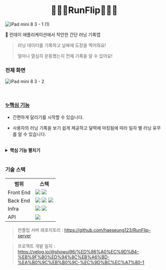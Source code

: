 <div align="center">
  <h1>🏃🏻‍♀️RunFlip🏃🏻‍♂️</h1>
</div>

![iPad mini 8 3 - 1 (1)](https://github.com/haeseung123/RunFlip/assets/106800437/7bd587a0-0d9d-4332-8193-c20d28757318)

🌟 런데이 애플리케이션에서 착안한 간단 러닝 기록앱

> 러닝 데이터를 기록하고 날짜에 도장을 찍어줘요!
> 
> 얼마나 열심히 운동했는지 전체 기록을 알 수 있어요!

<h3>전체 화면</h3>

![iPad mini 8 3 - 2](https://github.com/haeseung123/RunFlip/assets/106800437/6e09f900-e480-4fff-ba8a-dd7e9f270826)


<br>

<h3><u>✨핵심 기능</u></h3>

- 간편하게 달리기를 시작할 수 있습니다.

- 사용자의 러닝 기록을 보기 쉽게 제공하고 달력에 마킹됨에 따라 일자 별 러닝 유무를 알 수 있습니다.

<br>

<details>
<summary><b>핵심 기능 펼치기</b></summary>

<h4>1. 사용자가 러닝을 시작할 수 있어요</h4>
<img src="https://github.com/haeseung123/RunFlip/assets/106800437/f9f236fd-289b-4b2f-86b6-8f89b95ca678" widt="246" height="533">
<li>스톱워치가 시작됨과 동시에 사용자의 러닝이 시작되고 일시정지/종료를 통해 휴식 또는 마무리를 할 수 있습니다.</li>
<li>사용자의 현재위치를 좌표로 받아와 폴리라인을 생성하고 지나온 이동경로를 확인할 수 있습니다.</li>
<li>종료시 경과시간과 이동거리를 기반으로 사용자의 러닝 페이스와 칼로리 데이터를 제공합니다.</li>

<br>

<h4>2. 열심히 운동한 데이터를 통합해서 볼 수 있어요</h4>
<img src="https://github.com/haeseung123/RunFlip/assets/106800437/909db329-bf07-4d90-a926-acd14cefac06" widt="246" height="533">
<li>사용자의 프로필 데이터를 보여줍니다.</li>
<li>사용자의 누적된 러닝기록을 합산된 데이터로 확인할 수 있습니다.</li>
<li>러닝한 날엔 날짜에 마킹이 되고 클릭 시 간략한 데이터를 확인할 수 있습니다.</li>

<br>

<h4>3. 전체 기록을 간단 명료하게 확인하고 원하면 상세 데이터를 볼 수 있어요</h4>
<table>
  <th>
    <img src="https://github.com/haeseung123/RunFlip/assets/106800437/983ce151-9112-4020-92a7-4ca8ec55143d" widt="246" height="533">
  </th>
  <th></th>
  <th>
    <img src="https://github.com/haeseung123/RunFlip/assets/106800437/8cf37aaf-08af-4d60-bad9-cd0b4a5f3186" widt="246" height="533">
  </th>
</table>
<li>사용자의 러닝 데이터 배너를 통해 간단하게 제공하고 클릭 시 상세 데이터를 보여줍니다.</li>
<li>상세 화면의 우측 상단 '쓰레기통' 아이콘 클릭 시 해당 데이터가 삭제됩니다.</li>
<li>홈 화면에서 제공되는 전체 기록 데이터에 삭제된 데이터의 수치만큼 계산되고 달력에서도 마킹이 사라진 것을 확인할 수 있습니다.</li>

</details>
<br>

<h3>기술 스택</h3>
<table>
  <th>범위</th>
  <th>스택</th>
  <tr>
    <td>Front End</td>
    <td>
      <img src="https://img.shields.io/badge/React Native-61DAFB?style=flat&logo=react&logoColor=white"/>
      <img src="https://img.shields.io/badge/expo-000020?style=flat&logo=expo&logoColor=white"/>
    </td>
  </tr>
  <tr>
    <td>Back End</td>
    <td>
      <img src="https://img.shields.io/badge/TypeScript-3178C6?style=flat&logo=TypeScript&logoColor=white"/>
      <img src="https://img.shields.io/badge/express-000000?style=flat&logo=express&logoColor=white"/>
      <img src="https://img.shields.io/badge/firebase-FFCA28?style=flat&logo=firebase&logoColor=white"/>
    </td>
  </tr>
  <tr>
    <td>Infra</td>
    <td>
      <img src="https://img.shields.io/badge/amazonaws-232F3E?style=flat&logo=amazonaws&logoColor=white"/>
      <img src="https://img.shields.io/badge/ubuntu-E95420?style=flat&logo=ubuntu&logoColor=white"/>
    </td>
  <tr>
    <td>API</td>
    <td>
      <img src="https://img.shields.io/badge/googlemaps-4285F4?style=flat&logo=googlemaps&logoColor=white"/>
    </td>
  </tr>
</table>

>런플립 서버 레포지토리 : https://github.com/haeseung123/RunFlip-server

>프로젝트 개발 일지 : https://velog.io/@showui96/%ED%86%A0%EC%9D%B4-%EB%9F%B0%ED%94%8C%EB%A6%BD-%EA%B0%9C%EB%B0%9C-%EC%9D%BC%EC%A7%80-1
